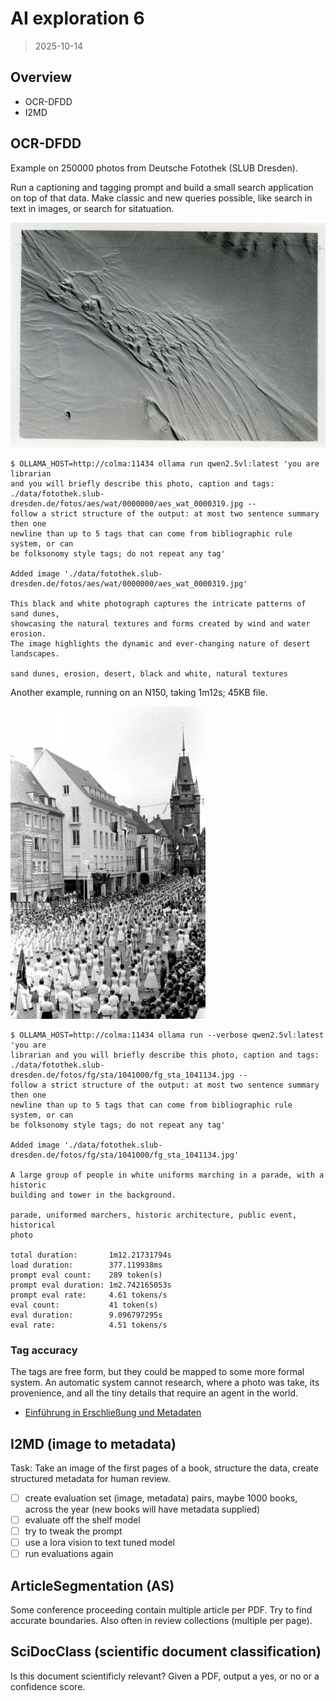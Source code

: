 # AI exploration 6

> 2025-10-14

## Overview

* OCR-DFDD
* I2MD


## OCR-DFDD

Example on 250000 photos from Deutsche Fotothek (SLUB Dresden).

Run a captioning and tagging prompt and build a small search application on top
of that data. Make classic and new queries possible, like search in text in
images, or search for sitatuation.

![](data/fotothek.slub-dresden.de/fotos/aes/wat/0000000/aes_wat_0000319.jpg)

```
$ OLLAMA_HOST=http://colma:11434 ollama run qwen2.5vl:latest 'you are librarian
and you will briefly describe this photo, caption and tags:
./data/fotothek.slub-dresden.de/fotos/aes/wat/0000000/aes_wat_0000319.jpg --
follow a strict structure of the output: at most two sentence summary then one
newline than up to 5 tags that can come from bibliographic rule system, or can
be folksonomy style tags; do not repeat any tag'

Added image './data/fotothek.slub-dresden.de/fotos/aes/wat/0000000/aes_wat_0000319.jpg'

This black and white photograph captures the intricate patterns of sand dunes,
showcasing the natural textures and forms created by wind and water erosion.
The image highlights the dynamic and ever-changing nature of desert landscapes.

sand dunes, erosion, desert, black and white, natural textures

```

Another example, running on an N150, taking 1m12s; 45KB file.

![](data/fotothek.slub-dresden.de/fotos/fg/sta/1041000/fg_sta_1041134.jpg)


```
$ OLLAMA_HOST=http://colma:11434 ollama run --verbose qwen2.5vl:latest 'you are
librarian and you will briefly describe this photo, caption and tags:
./data/fotothek.slub-dresden.de/fotos/fg/sta/1041000/fg_sta_1041134.jpg --
follow a strict structure of the output: at most two sentence summary then one
newline than up to 5 tags that can come from bibliographic rule system, or can
be folksonomy style tags; do not repeat any tag'

Added image './data/fotothek.slub-dresden.de/fotos/fg/sta/1041000/fg_sta_1041134.jpg'

A large group of people in white uniforms marching in a parade, with a historic
building and tower in the background.

parade, uniformed marchers, historic architecture, public event, historical
photo

total duration:       1m12.21731794s
load duration:        377.119938ms
prompt eval count:    289 token(s)
prompt eval duration: 1m2.742165053s
prompt eval rate:     4.61 tokens/s
eval count:           41 token(s)
eval duration:        9.096797295s
eval rate:            4.51 tokens/s
```

### Tag accuracy

The tags are free form, but they could be mapped to some more formal system. An
automatic system cannot research, where a photo was take, its provenience, and
all the tiny details that require an agent in the world.

* [Einführung in Erschließung und Metadaten](https://www.germanistik.uni-wuerzburg.de/fileadmin/_migrated/content_uploads/Skript-Erschliessung_und_Metadaten.pdf)

## I2MD (image to metadata)

Task: Take an image of the first pages of a book, structure the data, create structured metadata for human review.

* [ ] create evaluation set (image, metadata) pairs, maybe 1000 books, across the year (new books will have metadata supplied)
* [ ] evaluate off the shelf model
* [ ] try to tweak the prompt
* [ ] use a lora vision to text tuned model
* [ ] run evaluations again

## ArticleSegmentation (AS)

Some conference proceeding contain multiple article per PDF. Try to find
accurate boundaries. Also often in review collections (multiple per page).

## SciDocClass (scientific document classification)

Is this document scientificly relevant? Given a PDF, output a yes, or no or a
confidence score.

